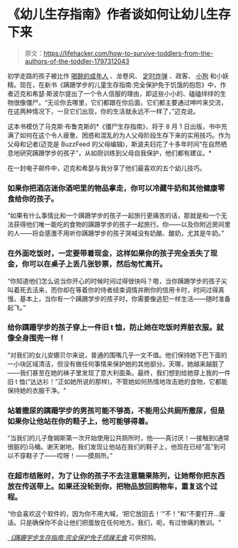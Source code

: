 # 《幼儿生存指南》作者谈如何让幼儿生存下来

> 原文：<https://lifehacker.com/how-to-survive-toddlers-from-the-authors-of-the-toddler-1797312043>

初学走路的孩子被比作 [喝醉的成年人](https://www.buzzfeed.com/awesomer/reasons-kids-are-pretty-much-just-tiny-drunk-adults?utm_term=.hnZxBvkP9#.rmZXypO1q) 、龙卷风、 [定时炸弹](https://www.reddit.com/r/childfree/comments/57okwf/infants_and_toddlers_are_like_ticking_time_bombs/) 、政客、 [小狗](http://thestir.cafemom.com/being_a_mom/168980/28_ways_toddlers_are_like) 和小妖精。现在，在新书《蹒跚学步的儿童生存指南:完全保护免于饥饿的抱怨》中，作者迈克和希瑟·斯波尔提出了一个令人信服的理由，即这些小小的、磕磕绊绊的生物很像僵尸。“无论你去哪里，它们都跟在你后面，它们都主要通过呻吟来交流，在这两种情况下，一旦它们出现，你的生活就永远不一样了，”迈克说。



这本书模仿了马克斯·布鲁克斯的*《僵尸生存指南》，将于 8 月 1 日出版，书中充满了如何在这个令人疲惫、困惑和混乱的为人父母阶段生存下来的实用技巧。作为父母和记者(迈克是 BuzzFeed 的父母编辑)，斯波夫妇花了十多年时间“在自然栖息地研究蹒跚学步的孩子”，从如厕训练到父母自我保护，他们都有建议。*

在一封电子邮件中，迈克和希瑟与我分享了他们最喜欢的五个幼儿技巧。

### 如果你把酒店迷你酒吧里的物品拿走，你可以冷藏牛奶和其他健康零食给你的孩子。

“如果有什么事情比和一个蹒跚学步的孩子一起旅行更痛苦的话，那就是和一个无法获得他们唯一能吃的食物的蹒跚学步的孩子一起旅行。你——以及你附近房间里的人——将会感激不用听你蹒跚学步的孩子哭喊没有奶酪、酸奶，尤其是牛奶。”

### 在外面吃饭时，一定要带着现金，这样如果你的孩子完全丢失了现金，你可以在桌子上丢几张钞票，然后匆忙离开。

“你知道他们怎么说当你开心的时候时间过得很快吗？嗯，当你蹒跚学步的孩子尖叫着死去活来，而你却在等着你的侍者结束调情并刷你的信用卡时，时间过得真慢。基本上，当你有一个蹒跚学步的孩子时，你需要像逃犯一样生活——随时准备起飞。”

### 给你蹒跚学步的孩子穿上一件旧 t 恤，防止她在吃饭时弄脏衣服。就像全身围兜一样！

“对我们的女儿安娜贝尔来说，普通的围嘴几乎一文不值。他们保持她下巴下面的一小块区域清洁，但没有做任何事情来保护她的其他部分。天哪，她越来越脏了——我们甚至在她的袜子里发现了意大利面条。最终，我们想到给她穿上我的一件旧 t 恤(“达达衫！”正如她所说的那样)，不管她如何热情地攻击她的食物，它都能保持她的衣服干净。"

### 站着撒尿的蹒跚学步的男孩可能不够高，不能用公共厕所撒尿，但是如果你让他站在你的鞋子上，他可能够得着。

“当我们的儿子詹姆斯第一次开始使用公共厕所时，他——真讨厌！—接触到(通常很脏的)马桶。谢天谢地，我们发现让他站在我们的鞋子上，他现在已经“高”到可以不穿鞋子了——哎呀！——摸厕所。”

### 在超市结账时，为了让你的孩子不去注意糖果陈列，让她帮你把东西放在传送带上。如果还没轮到你，把物品放回购物车，重复这个过程。

“你会喜欢这个软件的，因为你不用大喊，‘把它放回去！’“不！”和“不要打开…废话。只是确保你不会让他们把蛋放在任何地方。我们，呃，有过惨痛的教训。"

[*《蹒跚学步生存指南:完全保护免于烦躁无食*](https://www.amazon.com/Toddler-Survival-Guide-Complete-Protection/dp/0760352194?asc_campaign=InlineText&asc_refurl=https://lifehacker.com/how-to-survive-toddlers-from-the-authors-of-the-toddler-1797312043&asc_source=&tag=kinjalifehackerlink-20) 可供预购。